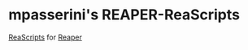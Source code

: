 # mpasserini's REAPER-ReaScripts

[ReaScripts](https://www.reaper.fm/sdk/reascript/reascript.php) for [Reaper](https://www.reaper.fm/)
